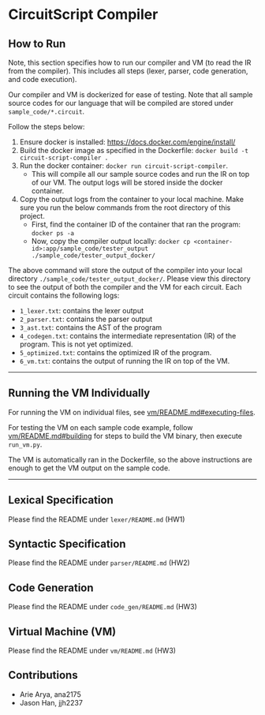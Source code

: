 # CircuitScript Compiler

## How to Run

Note, this section specifies how to run our compiler and VM (to read the IR from the compiler). This includes all steps (lexer, parser, code generation, and code execution).

Our compiler and VM is dockerized for ease of testing. Note that all sample source codes for our language that will be compiled are stored under `sample_code/*.circuit`.

Follow the steps below:

1. Ensure docker is installed: https://docs.docker.com/engine/install/
2. Build the docker image as specified in the Dockerfile: `docker build -t circuit-script-compiler .`
3. Run the docker container: `docker run circuit-script-compiler`.
    - This will compile all our sample source codes and run the IR on top of our VM. The output logs will be stored inside the docker container.
4. Copy the output logs from the container to your local machine. Make sure you run the below commands from the root directory of this project.
    - First, find the container ID of the container that ran the program: `docker ps -a`
    - Now, copy the compiler output locally: `docker cp <container-id>:app/sample_code/tester_output ./sample_code/tester_output_docker/`

The above command will store the output of the compiler into your local directory `./sample_code/tester_output_docker/`. Please view this directory to see the output of both the compiler and the VM for each circuit. Each circuit contains the following logs:

-   `1_lexer.txt`: contains the lexer output
-   `2_parser.txt`: contains the parser output
-   `3_ast.txt`: contains the AST of the program
-   `4_codegen.txt`: contains the intermediate representation (IR) of the program. This is not yet optimized.
-   `5_optimized.txt`: contains the optimized IR of the program.
-   `6_vm.txt`: contains the output of running the IR on top of the VM.

---

## Running the VM Individually

For running the VM on individual files, see [vm/README.md#executing-files](vm/README.md#executing-files).

For testing the VM on each sample code example, follow [vm/README.md#building](vm/README.md#building) for steps to build the VM binary, then execute `run_vm.py`.

The VM is automatically ran in the Dockerfile, so the above instructions are enough to get the VM output on the sample code.

---

## Lexical Specification

Please find the README under `lexer/README.md` (HW1)

## Syntactic Specification

Please find the README under `parser/README.md` (HW2)

## Code Generation

Please find the README under `code_gen/README.md` (HW3)

## Virtual Machine (VM)

Please find the README under `vm/README.md` (HW3)

## Contributions

-   Arie Arya, ana2175
-   Jason Han, jjh2237
